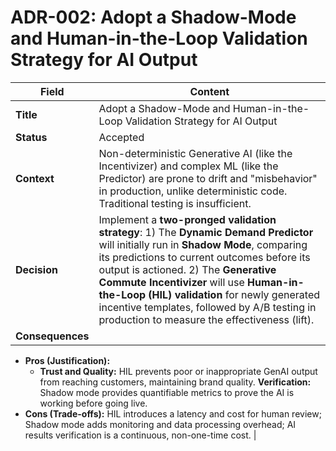 # ADR-002: Adopt a Shadow-Mode and Human-in-the-Loop Validation Strategy for AI Output

| **Field** | **Content** |
| --- | --- |
| **Title** | Adopt a Shadow-Mode and Human-in-the-Loop Validation Strategy for AI Output |
| **Status** | Accepted |
| **Context** | Non-deterministic Generative AI (like the Incentivizer) and complex ML (like the Predictor) are prone to drift and "misbehavior" in production, unlike deterministic code. Traditional testing is insufficient. |
| **Decision** | Implement a **two-pronged validation strategy**: 1) The **Dynamic Demand Predictor** will initially run in **Shadow Mode**, comparing its predictions to current outcomes before its output is actioned. 2) The **Generative Commute Incentivizer** will use **Human-in-the-Loop (HIL) validation** for newly generated incentive templates, followed by A/B testing in production to measure the effectiveness (lift). |
| **Consequences** | 
- **Pros (Justification):**
    - **Trust and Quality:** HIL prevents poor or inappropriate GenAI output from reaching customers, maintaining brand quality. **Verification:** Shadow mode provides quantifiable metrics to prove the AI is working before going live. 
- **Cons (Trade-offs):** HIL introduces a latency and cost for human review; Shadow mode adds monitoring and data processing overhead; AI results verification is a continuous, non-one-time cost. |